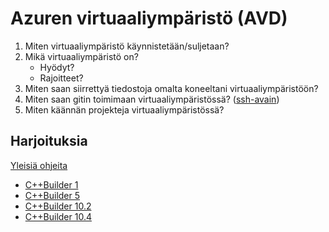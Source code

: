 # Azuren virtuaaliympäristö (AVD)

1. Miten virtuaaliympäristö käynnistetään/suljetaan?
2. Mikä virtuaaliympäristö on?
    - Hyödyt?
    - Rajoitteet?
3. Miten saan siirrettyä tiedostoja omalta koneeltani virtuaaliympäristöön?
4. Miten saan gitin toimimaan virtuaaliympäristössä? ([ssh-avain](https://github.com/lisker-org/DeveloperManual/blob/sql-guide/Guides/git-instructions.md))
5. Miten käännän projekteja virtuaaliympäristössä?

## Harjoituksia

[Yleisiä ohjeita](https://github.com/lisker-org/DeveloperManual/blob/sql-guide/Guides/common-build-instructions.md)

- [C++Builder 1](https://github.com/lisker-org/Toimitusprojektit/tree/Sveden-Tra/Ragsveden/RagsvedenAsetePC-initial)
- [C++Builder 5]()
- [C++Builder 10.2]()
- [C++Builder 10.4]()
